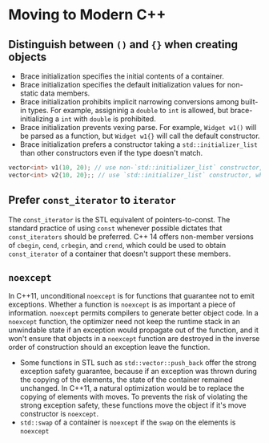 # Moving to Modern C++

## Distinguish between `()` and `{}` when creating objects

- Brace initialization specifies the initial contents of a container.
- Brace initialization specifies the default initialization values for non-static data members.
- Brace initialization prohibits implicit narrowing conversions among built-in types. For example, assigninig a `double` to `int` is allowed, but brace-initializing a `int` with `double` is prohibited.
- Brace initialization prevents vexing parse. For example, `Widget w1()` will be parsed as a function, but `Widget w1{}` will call the default constructor.
- Brace initialization prefers a constructor taking a `std::initializer_list` than other constructors even if the type doesn't match.

```cpp
vector<int> v1(10, 20); // use non-`std::initializer_list` constructor, which creates a `vector` with 10 elements of `20`
vector<int> v2{10, 20};; // use `std::initializer_list` constructor, which creates a `vector` with 2 elemtns of `10` and `20`
```

## Prefer `const_iterator` to `iterator`

The `const_iterator` is the STL equivalent of pointers-to-const. The standard practice of using `const` whenever possible dictates that `const_iterators` should be preferred. C++ 14 offers non-member versions of `cbegin`, `cend`, `crbegin`, and `crend`, which could be used to obtain `const_iterator` of a container that doesn't support these members.

## `noexcept`

In C++11, unconditional `noexcept` is for functions that guarantee not to emit exceptions. Whether a function is `noexcept` is as important a piece of information. `noexcept` permits compilers to generate better object code. In a `noexcept` function, the optimizer need not keep the runtime stack in an unwindable state if an exception would propagate out of the function, and it won't ensure that objects in a `noexcept` function are destroyed in the inverse order of construction should an exception leave the function.

- Some functions in STL such as `std::vector::push_back` offer the strong exception safety guarantee, because if an exception was thrown during the copying of the elements, the state of the container remained unchanged. In C++11, a natural optimization would be to replace the copying of elements with moves. To prevents the risk of violating the strong exception safety, these functions move the object if it's move constructor is `noexcept`.
- `std::swap` of a container is `noexcept` if the `swap` on the elements is `noexcept`
